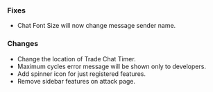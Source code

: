 ### Fixes
* Chat Font Size will now change message sender name.

### Changes
* Change the location of Trade Chat Timer.
* Maximum cycles error message will be shown only to developers.
* Add spinner icon for just registered features.
* Remove sidebar features on attack page.

